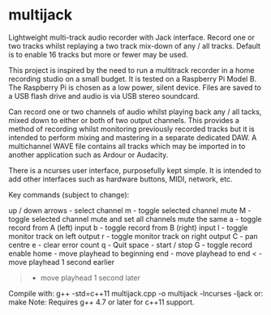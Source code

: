 multijack
=========

Lightweight multi-track audio recorder with Jack interface. Record one or two tracks whilst replaying a two track mix-down of any / all tracks. Default is to enable 16 tracks but more or fewer may be used.

This project is inspired by the need to run a multitrack recorder in a home recording studio on a small budget. It is tested on a Raspberry Pi Model B.
The Raspberry Pi is chosen as a low power, silent device. Files are saved to a USB flash drive and audio is via USB stereo soundcard.

Can record one or two channels of audio whilst playing back any / all tacks, mixed down to either or both of two output channels. This provides a method of recording whilst monitoring previously recorded tracks but it is intended to perform mixing and mastering in a separate dedicated DAW. A multichannel WAVE file contains all tracks which may be imported in to another application such as Ardour or Audacity.

There is a ncurses user interface, purposefully kept simple. It is intended to add other interfaces such as hardware buttons, MIDI, network, etc.

Key commands (subject to change):

up / down arrows - select channel
m - toggle selected channel mute
M - toggle selected channel mute and set all channels mute the same
a - toggle record from A (left) input
b - toggle record from B (right) input
l - toggle monitor track on left output
r - toggle monitor track on right output
C - pan centre
e - clear error count
q - Quit
space - start / stop
G - toggle record enable
home - move playhead to beginning
end - move playhead to end
< - move playhead 1 second earlier
> - move playhead 1 second later

Compile with:
    g++ -std=c++11 multijack.cpp -o multijack -lncurses -ljack
or:
    make
Note: Requires g++ 4.7 or later for c++11 support.
